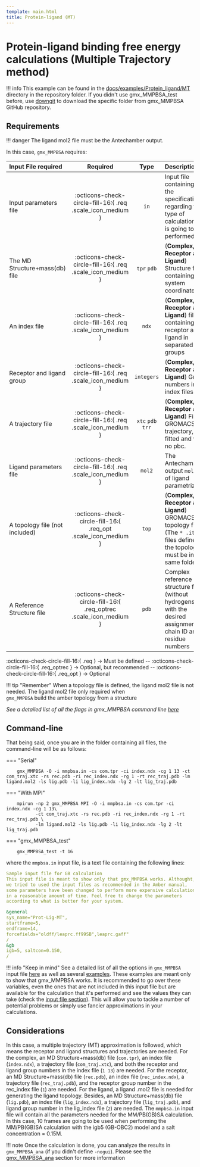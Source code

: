 ```yaml
---
template: main.html
title: Protein-ligand (MT)
---
```


# Protein-ligand binding free energy calculations (Multiple Trajectory method)

!!! info
    This example can be found in the [docs/examples/Protein_ligand/MT][6] directory in the repository folder. If you didn't 
    use gmx_MMPBSA_test before, use [downgit](https://downgit.github.io/#/home) to download the specific folder from 
    gmx_MMPBSA GitHub repository.

## Requirements

!!! danger
    The ligand mol2 file must be the Antechamber output.

In this case, `gmx_MMPBSA` requires:

| Input File required            | Required |           Type             | Description |
|:-------------------------------|:--------:|:--------------------------:|:-------------------------------------------------------------------------------------------------------------|
| Input parameters file          | :octicons-check-circle-fill-16:{ .req .scale_icon_medium } |           `in`          | Input file containing all the specifications regarding the type of calculation that is going to be performed |
| The MD Structure+mass(db) file | :octicons-check-circle-fill-16:{ .req .scale_icon_medium } |    `tpr` `pdb`    | (**Complex, Receptor and Ligand**) Structure file containing the system coordinates |
| An index file                  | :octicons-check-circle-fill-16:{ .req .scale_icon_medium } |          `ndx`    | (**Complex, Receptor and Ligand**) file containing the receptor and ligand in separated groups |
| Receptor and ligand group      | :octicons-check-circle-fill-16:{ .req .scale_icon_medium } |        `integers`       | (**Complex, Receptor and Ligand**) Group numbers in the index files |
| A trajectory file              | :octicons-check-circle-fill-16:{ .req .scale_icon_medium } | `xtc` `pdb` `trr` | (**Complex, Receptor and Ligand**) Final GROMACS MD trajectory, fitted and with no pbc. |
| Ligand parameters file         | :octicons-check-circle-fill-16:{ .req .scale_icon_medium } |          `mol2`         | The Antechamber output  `mol2` file of ligand parametrization|
| A topology file (not included) | :octicons-check-circle-fill-16:{ .req_opt .scale_icon_medium }    |           `top`         | (**Complex, Receptor and Ligand**) GROMACS topology file (The `* .itp` files defined in the topology must be in the same folder |
| A Reference Structure file     | :octicons-check-circle-fill-16:{ .req_optrec .scale_icon_medium } |           `pdb`         | Complex reference structure file (without hydrogens) with the desired assignment of chain ID and residue numbers |
              
:octicons-check-circle-fill-16:{ .req } -> Must be defined -- :octicons-check-circle-fill-16:{ .req_optrec } -> 
Optional, but recommended -- :octicons-check-circle-fill-16:{ .req_opt } -> Optional

!!! tip "Remember"
    When a topology file is defined, the ligand mol2 file is not needed. The ligand mol2 file only required when  
    `gmx_MMPBSA` build the amber topology from a structure  

_See a detailed list of all the flags in gmx_MMPBSA command line [here][1]_

## Command-line
That being said, once you are in the folder containing all files, the command-line will be as follows:

=== "Serial"

        gmx_MMPBSA -O -i mmpbsa.in -cs com.tpr -ci index.ndx -cg 1 13 -ct com_traj.xtc -rs rec.pdb -ri rec_index.ndx -rg 1 -rt rec_traj.pdb -lm ligand.mol2 -ls lig.pdb -li lig_index.ndx -lg 2 -lt lig_traj.pdb

=== "With MPI"

        mpirun -np 2 gmx_MMPBSA MPI -O -i mmpbsa.in -cs com.tpr -ci index.ndx -cg 1 13\
               -ct com_traj.xtc -rs rec.pdb -ri rec_index.ndx -rg 1 -rt rec_traj.pdb \
               -lm ligand.mol2 -ls lig.pdb -li lig_index.ndx -lg 2 -lt lig_traj.pdb

=== "gmx_MMPBSA_test"

        gmx_MMPBSA_test -t 16

where the `mmpbsa.in` input file, is a text file containing the following lines:

``` yaml linenums="1" title="Sample input file for GB calculation"
Sample input file for GB calculation
This input file is meant to show only that gmx_MMPBSA works. Althought,
we tried to used the input files as recommended in the Amber manual,
some parameters have been changed to perform more expensive calculations
in a reasonable amount of time. Feel free to change the parameters 
according to what is better for your system.

&general
sys_name="Prot-Lig-MT",
startframe=5,
endframe=14,
forcefields="oldff/leaprc.ff99SB",leaprc.gaff"
/
&gb
igb=5, saltcon=0.150,
/
```

!!! info "Keep in mind"
    See a detailed list of all the options in `gmx_MMPBSA` input file [here][2] as well as several [examples][3]. 
    These examples are meant only to show that gmx_MMPBSA works. It is recommended to go over these variables, even 
    the ones that are not included in this input file but are available for the calculation that it's performed and
    see the values they can take (check the [input file section](../../../input_file.md)). This will allow you to 
    tackle a number of potential problems or simply use fancier approximations in your calculations.

## Considerations
In this case, a multiple trajectory (MT) approximation is followed, which means the receptor and ligand structures and 
trajectories are needed. For the complex, an MD Structure+mass(db) file (`com.tpr`), an index file (`index.ndx`),
a trajectory file (`com_traj.xtc`), and both the receptor and ligand group numbers in the index file (`1 13`) are needed.
For the receptor, an MD Structure+mass(db) file (`rec.pdb`), an index file (`rec_index.ndx`),
a trajectory file (`rec_traj.pdb`), and the receptor group number in the rec_index file (`1`) are needed. For the ligand,
a ligand .mol2 file is needed for generating the ligand topology. Besides, an MD Structure+mass(db) file (`lig.pdb`), an 
index file (`lig_index.ndx`), a trajectory file (`lig_traj.pdb`), and ligand group number in the lig_index file (`2`) are 
needed. The `mmpbsa.in` input file will contain all the parameters needed for the MM/PB(GB)SA calculation. In this case,
10 frames are going to be used when performing the MM/PB(GB)SA 
calculation with the igb5 (GB-OBC2) model and a salt concentration = 0.15M.

!!! note
    Once the calculation is done, you can analyze the results in `gmx_MMPBSA_ana` (if you didn't define `-nogui`). 
    Please see the [gmx_MMPBSA_ana][4] section for more information

  [1]: ../../../gmx_MMPBSA_command-line.md#gmx_mmpbsa-command-line
  [2]: ../../../input_file.md#the-input-file
  [3]: ../../../input_file.md#sample-input-files
  [4]: ../../../analyzer.md#gmx_mmpbsa_ana-the-analyzer-tool
  [6]: https://github.com/Valdes-Tresanco-MS/gmx_MMPBSA/tree/master/docs/examples/Protein_ligand/MT
  [7]: ../../gmx_MMPBSA_test.md#gmx_mmpbsa_test-command-line